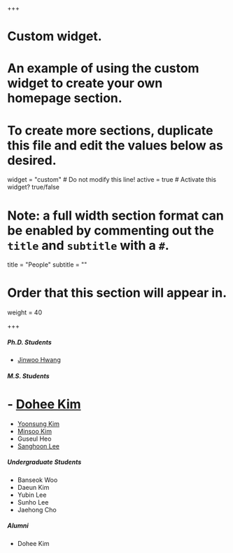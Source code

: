 +++
# Custom widget.
# An example of using the custom widget to create your own homepage section.
# To create more sections, duplicate this file and edit the values below as desired.
widget = "custom"  # Do not modify this line!
active = true  # Activate this widget? true/false

# Note: a full width section format can be enabled by commenting out the `title` and `subtitle` with a `#`.
title = "People"
subtitle = ""

# Order that this section will appear in.
weight = 40

+++

#####	Ph.D. Students	
-	<a href="https://jinuhwang.github.io/">Jinwoo Hwang</a> 

#####	M.S. Students	
# -	<a href="https://kdheejb7.github.io">Dohee Kim</a> 
-	<a href="https://yoonsung-kim.github.io/">Yoonsung Kim</a> 
-	<a href="https://kms040411.github.io/">Minsoo Kim</a> 
-	Guseul Heo
-	<a href="https://canplane.netlify.app/about">Sanghoon Lee</a>

##### Undergraduate Students
-	Banseok Woo
- 	Daeun Kim
-	Yubin Lee
-	Sunho Lee
- 	Jaehong Cho

##### Alumni
-	Dohee Kim	


